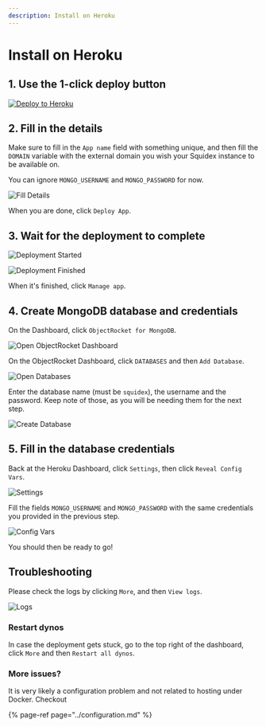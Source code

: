 ```yaml
---
description: Install on Heroku
---
```


# Install on Heroku

## 1. Use the 1-click deploy button

[![Deploy to Heroku](https://img.shields.io/badge/-Deploy%20to%20Heroku-430098?style=for-the-badge&logo=heroku&logoColor=ffffff)](https://heroku.com/deploy?template=https://github.com/Squidex/squidex)

## 2. Fill in the details

Make sure to fill in the `App name` field with something unique, and then fill the `DOMAIN` variable with the external domain you wish your Squidex instance to be available on.

You can ignore `MONGO_USERNAME` and `MONGO_PASSWORD` for now.

![Fill Details](../../../.gitbook/assets/heroku-2.png)

When you are done, click `Deploy App`.

## 3. Wait for the deployment to complete

![Deployment Started](../../../.gitbook/assets/heroku-3-1.png)

![Deployment Finished](../../../.gitbook/assets/heroku-3-2.png)

When it's finished, click `Manage app`.

## 4. Create MongoDB database and credentials

On the Dashboard, click `ObjectRocket for MongoDB`.

![Open ObjectRocket Dashboard](../../../.gitbook/assets/heroku-4-1.png)

On the ObjectRocket Dashboard, click `DATABASES` and then `Add Database`.

![Open Databases](../../../.gitbook/assets/heroku-4-2.png)

Enter the database name \(must be `squidex`\), the username and the password. Keep note of those, as you will be needing them for the next step.

![Create Database](../../../.gitbook/assets/heroku-4-3.png)

## 5. Fill in the database credentials

Back at the Heroku Dashboard, click `Settings`, then click `Reveal Config Vars`.

![Settings](../../../.gitbook/assets/heroku-5-1.png)

Fill the fields `MONGO_USERNAME` and `MONGO_PASSWORD` with the same credentials you provided in the previous step.

![Config Vars](../../../.gitbook/assets/heroku-5-2.png)

You should then be ready to go!

## Troubleshooting

Please check the logs by clicking `More`, and then `View logs`.

![Logs](../../../.gitbook/assets/heroku-troubleshooting.png)

### Restart dynos

In case the deployment gets stuck, go to the top right of the dashboard, click `More` and then `Restart all dynos`.

### More issues?

It is very likely a configuration problem and not related to hosting under Docker. Checkout

{% page-ref page="../configuration.md" %}

